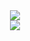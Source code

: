 <div align="center">
  <div>
    <img src="http://mazassumnida.wtf/api/mini/generate_badge?boj=annahxxl" />
  </div>
  <div>
    <img src="https://github-readme-stats.vercel.app/api?username=annahxxl&show_icons=true&theme=nord&hide_border=true" />
  </div>
</div>
